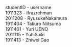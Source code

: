 studentID - username <br/>
1911323   - ifrazrehman <br/>
2011208   - RyusukeNakamura <br/>
1911404   - Takuro Niitsuma<br/>
1911401   - Yuri UENO<br/>
2011115   - YuhiSaiki<br/>
1911413 - Zhiwei Gao<br/> 
